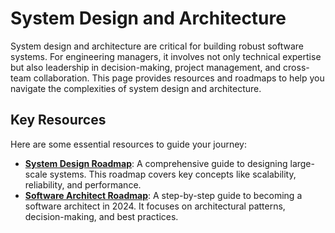# System Design and Architecture

System design and architecture are critical for building robust software systems. For engineering managers, it involves not only technical expertise but also leadership in decision-making, project management, and cross-team collaboration. This page provides resources and roadmaps to help you navigate the complexities of system design and architecture.

## Key Resources

Here are some essential resources to guide your journey:

- **[System Design Roadmap](https://roadmap.sh/system-design)**: A comprehensive guide to designing large-scale systems. This roadmap covers key concepts like scalability, reliability, and performance.
- **[Software Architect Roadmap](https://roadmap.sh/software-architect)**: A step-by-step guide to becoming a software architect in 2024. It focuses on architectural patterns, decision-making, and best practices.
